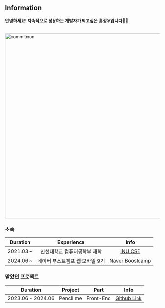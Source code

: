## Information

**안녕하세요! 지속적으로 성장하는 개발자가 되고싶은 홍정우입니다👐🏻**

<br/>
<a href="https://github.com/doongjun/commitmon">
  <img alt="commitmon" src="https://commitmon.me/adventure?username=HongBoogie&theme=desert" width="600px" />
</a>
<br />

### 소속

|Duration|Experience|Info|
|:-:|:-:|:-:|
|2021.03 ~ |인천대학교 컴퓨터공학부 재학|[INU CSE](https://cse.inu.ac.kr/isis/index.do?epTicket=INV)|
|2024.06 ~ |네이버 부스트캠프 웹·모바일 9기|[Naver Boostcamp](https://boostcamp.connect.or.kr/program_wm.html)|

### 맡았던 프로젝트

|Duration|Project|Part|Info|
|:-:|:-:|:-:|:-:|
|2023.06 - 2024.06|Pencil me|Front-End|[Github Link](https://github.com/HongBoogie/pencil-me-fe)|
